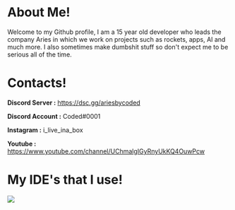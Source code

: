 # About Me!

Welcome to my Github profile, I am a 15 year old developer who leads the company Aries in which we work on projects such as rockets, apps, AI and much more. I also sometimes make dumbshit stuff so don't expect me to be serious all of the time.

# Contacts!

**Discord Server :** https://dsc.gg/ariesbycoded

**Discord Account :** Coded#0001

**Instagram :** i_live_ina_box

**Youtube :** https://www.youtube.com/channel/UChmalgIGyRnyUkKQ4OuwPcw

# My IDE's that I use!

<img src="{https://img.shields.io/badge/Visual_Studio_Code-0078D4?style=for-the-badge&logo=visual%20studio%20code&logoColor=white}" />
